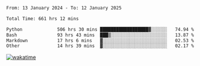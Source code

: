 <!--START_SECTION:waka-->

```txt
From: 13 January 2024 - To: 12 January 2025

Total Time: 661 hrs 12 mins

Python             506 hrs 30 mins ██████████████████▓░░░░░░   74.94 %
Bash               93 hrs 43 mins  ███▒░░░░░░░░░░░░░░░░░░░░░   13.87 %
Markdown           17 hrs 6 mins   ▓░░░░░░░░░░░░░░░░░░░░░░░░   02.53 %
Other              14 hrs 39 mins  ▓░░░░░░░░░░░░░░░░░░░░░░░░   02.17 %
```

<!--END_SECTION:waka-->
[![wakatime](https://wakatime.com/badge/user/5f89a63a-5294-4958-ad30-2b3455e63f2a.svg)](https://wakatime.com/@5f89a63a-5294-4958-ad30-2b3455e63f2a)
